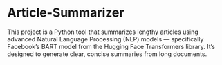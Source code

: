 # Article-Summarizer
This project is a Python tool that summarizes lengthy articles using advanced Natural Language Processing (NLP) models — specifically Facebook’s BART model from the Hugging Face Transformers library. It’s designed to generate clear, concise summaries from long documents.
